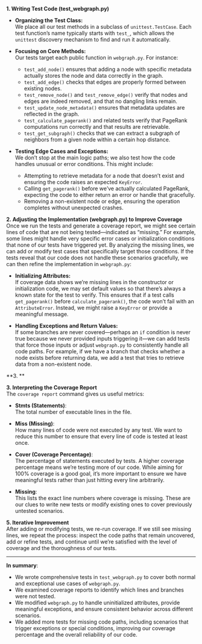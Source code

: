 **1. Writing Test Code (test_webgraph.py)**  
- **Organizing the Test Class:**  
  We place all our test methods in a subclass of `unittest.TestCase`. Each test function’s name typically starts with `test_`, which allows the `unittest` discovery mechanism to find and run it automatically.

- **Focusing on Core Methods:**  
  Our tests target each public function in `webgraph.py`. For instance:
  - `test_add_node()` ensures that adding a node with specific metadata actually stores the node and data correctly in the graph.
  - `test_add_edge()` checks that edges are properly formed between existing nodes.
  - `test_remove_node()` and `test_remove_edge()` verify that nodes and edges are indeed removed, and that no dangling links remain.
  - `test_update_node_metadata()` ensures that metadata updates are reflected in the graph.
  - `test_calculate_pagerank()` and related tests verify that PageRank computations run correctly and that results are retrievable.
  - `test_get_subgraph()` checks that we can extract a subgraph of neighbors from a given node within a certain hop distance.

- **Testing Edge Cases and Exceptions:**  
  We don’t stop at the main logic paths; we also test how the code handles unusual or error conditions. This might include:
  - Attempting to retrieve metadata for a node that doesn’t exist and ensuring the code raises an expected `KeyError`.
  - Calling `get_pagerank()` before we’ve actually calculated PageRank, expecting the code to either return an error or handle that gracefully.
  - Removing a non-existent node or edge, ensuring the operation completes without unexpected crashes.

**2. Adjusting the Implementation (webgraph.py) to Improve Coverage**  
Once we run the tests and generate a coverage report, we might see certain lines of code that are not being tested—indicated as “missing.” For example, some lines might handle very specific error cases or initialization conditions that none of our tests have triggered yet. By analyzing the missing lines, we can add or modify test cases that specifically target those conditions. If the tests reveal that our code does not handle these scenarios gracefully, we can then refine the implementation in `webgraph.py`:

- **Initializing Attributes:**  
  If coverage data shows we’re missing lines in the constructor or initialization code, we may set default values so that there’s always a known state for the test to verify. This ensures that if a test calls `get_pagerank()` before `calculate_pagerank()`, the code won’t fail with an `AttributeError`. Instead, we might raise a `KeyError` or provide a meaningful message.

- **Handling Exceptions and Return Values:**  
  If some branches are never covered—perhaps an `if` condition is never true because we never provided inputs triggering it—we can add tests that force those inputs or adjust `webgraph.py` to consistently handle all code paths. For example, if we have a branch that checks whether a node exists before returning data, we add a test that tries to retrieve data from a non-existent node.

**3. **

**3. Interpreting the Coverage Report**  
The `coverage report` command gives us useful metrics:

- **Stmts (Statements)**:  
  The total number of executable lines in the file.

- **Miss (Missing)**:  
  How many lines of code were not executed by any test. We want to reduce this number to ensure that every line of code is tested at least once.

- **Cover (Coverage Percentage)**:  
  The percentage of statements executed by tests. A higher coverage percentage means we’re testing more of our code. While aiming for 100% coverage is a good goal, it’s more important to ensure we have meaningful tests rather than just hitting every line arbitrarily.

- **Missing**:  
  This lists the exact line numbers where coverage is missing. These are our clues to write new tests or modify existing ones to cover previously untested scenarios.

**5. Iterative Improvement**  
After adding or modifying tests, we re-run coverage. If we still see missing lines, we repeat the process: inspect the code paths that remain uncovered, add or refine tests, and continue until we’re satisfied with the level of coverage and the thoroughness of our tests.

---

**In summary**:  
- We wrote comprehensive tests in `test_webgraph.py` to cover both normal and exceptional use cases of `webgraph.py`.
- We examined coverage reports to identify which lines and branches were not tested.
- We modified `webgraph.py` to handle uninitialized attributes, provide meaningful exceptions, and ensure consistent behavior across different scenarios.
- We added more tests for missing code paths, including scenarios that trigger exceptions or special conditions, improving our coverage percentage and the overall reliability of our code.